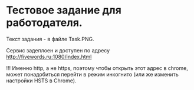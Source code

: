 # Тестовое задание для работодателя.

Текст задания - в файле Task.PNG.

Сервис задеплоен и доступен по адресу http://fivewords.ru:1080/index.html

!!! Именно http, а не https, поэтому чтобы открыть этот адрес в chrome, может понадобиться перейти в режим инкогнито (или же изменить настройки HSTS в Chrome).
